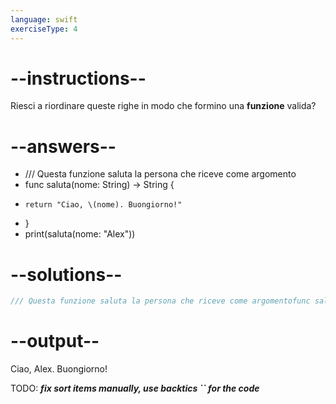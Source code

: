 ```yaml
---
language: swift
exerciseType: 4
---
```


# --instructions--

Riesci a riordinare queste righe in modo che formino una __funzione__ valida?

# --answers--

- /// Questa funzione saluta la persona che riceve come argomento
- func saluta(nome: String) -> String {
-     return "Ciao, \(nome). Buongiorno!"
- }
- print(saluta(nome: "Alex"))

# --solutions--

```swift
/// Questa funzione saluta la persona che riceve come argomentofunc saluta(nome: String) -> String {    return "Ciao, \(nome). Buongiorno!"}print(saluta(nome: "Alex"))
```

# --output--

Ciao, Alex. Buongiorno!

TODO: ___fix sort items manually, use backtics `` for the code___
